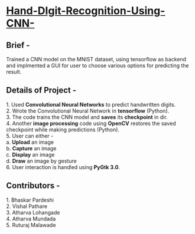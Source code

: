 <h1><u>Hand-DIgit-Recognition-Using-CNN-</u></h1>
<h2>Brief -</h2> 
Trained a CNN model on the MNIST dataset, using tensorflow as backend and implmented a GUI for user to choose various options for predicting the result.<br>

<h2>Details of Project -</h2>
1. Used <b>Convolutional Neural Networks</b> to predict handwritten digits.<br>
2. Wrote the Convolutional Neural Network in <b>tensorflow</b> (Python).<br>
3. The code trains the CNN model and <b>saves</b> its <b>checkpoint</b> in dir.<br>
4. Another <b>image processing</b> code using <b>OpenCV</b> restores the saved checkpoint while making predictions (Python).<br>
5. User can either -<br>
  a. <b>Upload</b> an image<br>
  b. <b>Capture</b> an image<br>
  c. <b>Display</b> an image<br>
  d. <b>Draw</b> an image by gesture<br>
6. User interaction is handled using <b>PyGtk 3.0</b>.<br>

<h2>Contributors - </h2>
1. Bhaskar Pardeshi<br>
2. Vishal Pathare<br>
3. Atharva Lohangade<br>
4. Atharva Mundada<br>
5. Ruturaj Malawade<br>
